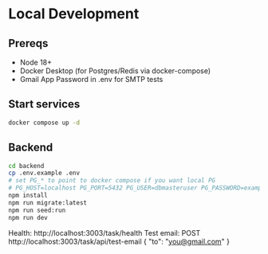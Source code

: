 # Local Development

## Prereqs
- Node 18+
- Docker Desktop (for Postgres/Redis via docker-compose)
- Gmail App Password in .env for SMTP tests

## Start services
```bash
docker compose up -d
```

## Backend
```bash
cd backend
cp .env.example .env
# set PG_* to point to docker compose if you want local PG
# PG_HOST=localhost PG_PORT=5432 PG_USER=dbmasteruser PG_PASSWORD=example PG_DATABASE=tasktool
npm install
npm run migrate:latest
npm run seed:run
npm run dev
```

Health: http://localhost:3003/task/health
Test email: POST http://localhost:3003/task/api/test-email { "to": "you@gmail.com" }

